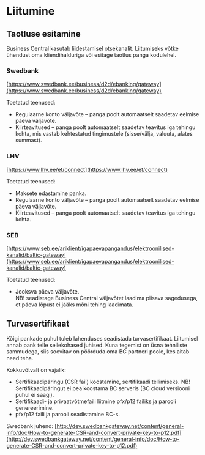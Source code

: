 # Liitumine

## Taotluse esitamine
Business Central kasutab liidestamisel otsekanalit. Liitumiseks võtke ühendust oma kliendihalduriga või esitage taotlus panga kodulehel.

### Swedbank
[https://www.swedbank.ee/business/d2d/ebanking/gateway](https://www.swedbank.ee/business/d2d/ebanking/gateway)  

Toetatud teenused:
- Regulaarne konto väljavõte – panga poolt automaatselt saadetav eelmise päeva väljavõte.
- Kiirteavitused – panga poolt automaatselt saadetav teavitus iga tehingu kohta, mis vastab kehtestatud tingimustele (sisse/välja, valuuta, alates summast).

### LHV
[https://www.lhv.ee/et/connect](https://www.lhv.ee/et/connect)  

Toetatud teenused:
- Maksete edastamine panka.
- Regulaarne konto väljavõte – panga poolt automaatselt saadetav eelmise päeva väljavõte.
- Kiirteavitused – panga poolt automaatselt saadetav teavitus iga tehingu kohta.

### SEB
[https://www.seb.ee/ariklient/igapaevapangandus/elektroonilised-kanalid/baltic-gateway](https://www.seb.ee/ariklient/igapaevapangandus/elektroonilised-kanalid/baltic-gateway)  

Toetatud teenused:
- Jooksva päeva väljavõte.   
  NB! seadistage Business Central väljavõtet laadima piisava sagedusega, et päeva lõpust ei jääks mõni tehing laadimata.

## Turvasertifikaat
Kõigi pankade puhul tuleb lahenduses seadistada turvasertifikaat. Liitumisel annab pank teile sellekohased juhised. Kuna tegemist on üsna tehniliste sammudega, siis soovitav on pöörduda oma BC partneri poole, kes aitab need teha.

Kokkuvõtvalt on vajalik:
- Sertifikaadipäringu (CSR fail) koostamine, sertifikaadi tellimiseks. NB! Sertifikaadipäringut ei pea koostama BC serveris (BC cloud versiooni puhul ei saagi).
- Sertifikaadi- ja privaatvõtmefaili liitmine pfx/p12 failiks ja parooli genereerimine.
- pfx/p12 faili ja parooli seadistamine BC-s.

Swedbank juhend:
[http://dev.swedbankgateway.net/content/general-info/doc/How-to-generate-CSR-and-convert-private-key-to-p12.pdf](http://dev.swedbankgateway.net/content/general-info/doc/How-to-generate-CSR-and-convert-private-key-to-p12.pdf)
